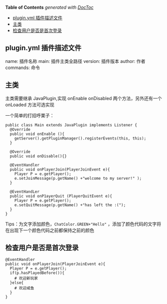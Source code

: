 <!-- START doctoc generated TOC please keep comment here to allow auto update -->
<!-- DON'T EDIT THIS SECTION, INSTEAD RE-RUN doctoc TO UPDATE -->
**Table of Contents**  *generated with [DocToc](https://github.com/thlorenz/doctoc)*

- [plugin.yml 插件描述文件](#pluginyml-%E6%8F%92%E4%BB%B6%E6%8F%8F%E8%BF%B0%E6%96%87%E4%BB%B6)
- [主类](#%E4%B8%BB%E7%B1%BB)
- [检查用户是否是首次登录](#%E6%A3%80%E6%9F%A5%E7%94%A8%E6%88%B7%E6%98%AF%E5%90%A6%E6%98%AF%E9%A6%96%E6%AC%A1%E7%99%BB%E5%BD%95)

<!-- END doctoc generated TOC please keep comment here to allow auto update -->

## plugin.yml 插件描述文件

name: 插件名称
main: 插件主类全路径
version: 插件版本
author: 作者
commands:
命令

## 主类

主类需要继承 JavaPlugin,实现 onEnable onDisabled 两个方法，另外还有一个 onLoaded 方法可选实现

一个简单的打招呼栗子：

    public class Main extends JavaPlugin implements Listener {
      @Override
      public void onEnable (){
        getServer().getPluginManager().registerEvents(this, this);
      }

      @Override
      public void onDisable(){}

      @EventHandler
      public void onPlayerJoin(PlayerJoinEvent e){
        Player P = e.getPlayer();
        e.setJoinMessage(p.getName() +"welcome to my server!" );
      }

      @EventHandLer
      public void onP1ayerQuit (PlayerQuitEvent e){
        Player P = e.getPlayer();
        e.setQuitMessage(p.getName() +"has left the :(");
      }
    }

Tips：为文字添加颜色，`ChatColor.GREEN+"Hello"` ，添加了颜色代码的文字将在出现下一个颜色代码之前都保持之前的颜色

## 检查用户是否是首次登录

    @EventHandler
    public void onPlayerJoin(PlayerJoinEvent e){
      Player P = e.getPlayer();
      if(p.hasPlayedBefore()){
        # 欢迎新玩家
      }else{
        # 欢迎咸鱼
      }
    }
